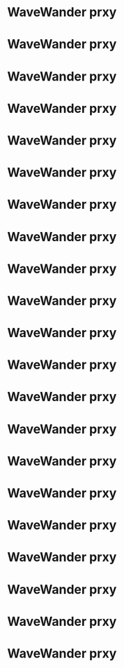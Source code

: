 # WaveWander prxy
# WaveWander prxy
# WaveWander prxy
# WaveWander prxy
# WaveWander prxy
# WaveWander prxy
# WaveWander prxy
# WaveWander prxy
# WaveWander prxy
# WaveWander prxy
# WaveWander prxy
# WaveWander prxy
# WaveWander prxy
# WaveWander prxy
# WaveWander prxy
# WaveWander prxy
# WaveWander prxy
# WaveWander prxy
# WaveWander prxy
# WaveWander prxy

# WaveWander prxy

